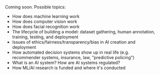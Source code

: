 Coming soon. Possible topics:

* How does machine learning work
* How does computer vision work
* How does facial recognition work
* The lifecycle of building a model: dataset gathering, human annotation, training, testing, and deployment
* Issues of ethics/fairness/transparency/bias in AI creation and deployment
* How automated decision systems show up in real life (e.g. recommender systems, insurance, law, "predictive policing")
* What is an AI system? How are AI systems regulated?
* How ML/AI research is funded and where it's conducted

